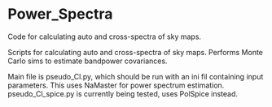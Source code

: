 # Power_Spectra
Code for calculating auto and cross-spectra of sky maps.

Scripts for calculating auto and cross-spectra of sky maps. Performs Monte Carlo sims to estimate bandpower covariances.

Main file is pseudo_Cl.py, which should be run with an ini fil containing input parameters. This uses NaMaster for power spectrum estimation. pseudo_Cl_spice.py is currently being tested, uses PolSpice instead.
